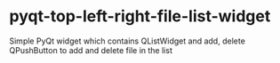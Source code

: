 # pyqt-top-left-right-file-list-widget
Simple PyQt widget which contains QListWidget and add, delete QPushButton to add and delete file in the list

